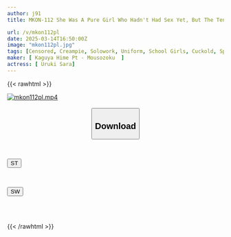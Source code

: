 ```yaml
---
author: j91
title: MKON-112 She Was A Pure Girl Who Hadn't Had Sex Yet, But The Tennis Coach Found Out About Her Weakness And Used Her As A Convenient Sex Toy. Sarara Uruki

url: /v/mkon112pl
date: 2025-03-14T16:50:00Z
image: "mkon112pl.jpg"
tags: [Censored, Creampie, Solowork, Uniform, School Girls, Cuckold, Sport	]
maker: [ Kaguya Hime Pt - Mousozoku  ]
actress: [ Uruki Sara]
---
```



{{< rawhtml >}}

<div class="video" data-videoid="OAWBayljvoIZOP4">
    <a href="javascript:;">
        <img src="/v/mkon112pl/mkon112pl.jpg" width="WIDTH" height="HEIGHT" alt="mkon112pl.mp4" loading="lazy">
    </a>
</div>

<script type="text/javascript" src="https://j91.asia/asset/on-demand-st.js"></script>

<br>
  <link rel="stylesheet" href="https://j91.asia/asset/bs5.css">
  
  <center>
  <button class="btn btn-primary" type="button" data-bs-toggle="collapse" data-bs-target=".multi-collapse" aria-expanded="false" aria-controls="multiCollapseExample1 multiCollapseExample2"><h2>Download</h2></button></center>
</p>
<div class="row">
  <div class="col">
    <div class="collapse multi-collapse" id="multiCollapseExample1">
      <div class="card card-body">
	      	      <br>
<div class="buttons">  
<p><a href="/v/mkon112pl/st.html" target="_blank"><button class="btn-hover color-3"><i class="fa fa-download"></i> ST</button></a></p></div>
    </div>
  </div>
</div>
  <div class="col">
    <div class="collapse multi-collapse" id="multiCollapseExample2">
      <div class="card card-body">
	      <br>
<div class="buttons">
<p><a href="/v/mkon112pl/sw.html" target="_blank"><button class="btn-hover color-2"><i class="fa fa-download"></i> SW</button></a></p></div>
<br><br>
      </div>
    </div>
  </div>
</div>

{{< /rawhtml >}}